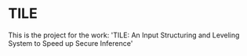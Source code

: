 # TILE
This is the project for the work: 'TILE: An  Input Structuring and Leveling System to Speed up Secure Inference' 
